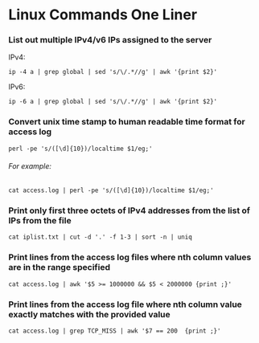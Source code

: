 
# Linux Commands One Liner
### List out multiple IPv4/v6 IPs assigned to the server
IPv4: 
```
ip -4 a | grep global | sed 's/\/.*//g' | awk '{print $2}'
```
IPv6:
```
ip -6 a | grep global | sed 's/\/.*//g' | awk '{print $2}'
```
### Convert unix time stamp to human readable time format for access log

```
perl -pe 's/([\d]{10})/localtime $1/eg;'

```
###### For example:
```
cat access.log | perl -pe 's/([\d]{10})/localtime $1/eg;'
```
### Print only first three octets of IPv4 addresses from the list of IPs from the file
```
cat iplist.txt | cut -d '.' -f 1-3 | sort -n | uniq
```
### Print lines from the access log files where nth column values are in the range specified
```
cat access.log | awk '$5 >= 1000000 && $5 < 2000000 {print ;}' 
```
### Print lines from the access log file where nth column value exactly matches with the provided value
```
cat access.log | grep TCP_MISS | awk '$7 == 200  {print ;}'
```



